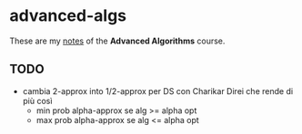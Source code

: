 # advanced-algs

These are my [notes](<https://raw.githubusercontent.com/aflaag-notes/advanced-algs/main/src/Advanced Algorithms.pdf>) of the **Advanced Algorithms** course.

## TODO

- cambia 2-approx into 1/2-approx per DS con Charikar
    Direi che rende di più così
    - min prob alpha-approx se alg >= alpha opt
    - max prob alpha-approx se alg <= alpha opt

